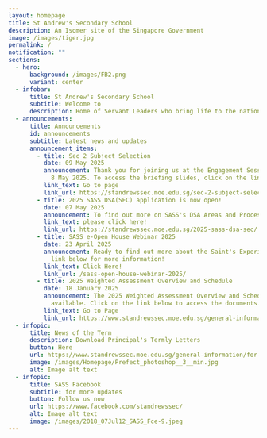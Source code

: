 ```yaml
---
layout: homepage
title: St Andrew's Secondary School
description: An Isomer site of the Singapore Government
image: /images/tiger.jpg
permalink: /
notification: ""
sections:
  - hero:
      background: /images/FB2.png
      variant: center
  - infobar:
      title: St Andrew's Secondary School
      subtitle: Welcome to
      description: Home of Servant Leaders who bring life to the nations
  - announcements:
      title: Announcements
      id: announcements
      subtitle: Latest news and updates
      announcement_items:
        - title: Sec 2 Subject Selection
          date: 09 May 2025
          announcement: Thank you for joining us at the Engagement Session held online on
            8 May 2025. To access the briefing slides, click on the link below.
          link_text: Go to page
          link_url: https://standrewssec.moe.edu.sg/sec-2-subject-selection-2025/
        - title: 2025 SASS DSA(SEC) application is now open!
          date: 07 May 2025
          announcement: To find out more on SASS's DSA Areas and Processes,
          link_text: please click here!
          link_url: https://standrewssec.moe.edu.sg/2025-sass-dsa-sec/
        - title: SASS e-Open House Webinar 2025
          date: 23 April 2025
          announcement: Ready to find out more about the Saint's Experience? Click on the
            link below for more information!
          link_text: Click Here!
          link_url: /sass-open-house-webinar-2025/
        - title: 2025 Weighted Assessment Overview and Schedule
          date: 18 January 2025
          announcement: The 2025 Weighted Assessment Overview and Schedule is now
            available. Click on the link below to access the documents.
          link_text: Go to Page
          link_url: https://www.standrewssec.moe.edu.sg/general-information/for-students/
  - infopic:
      title: News of the Term
      description: Download Principal's Termly Letters
      button: Here
      url: https://www.standrewssec.moe.edu.sg/general-information/for-parents/
      image: /images/Homepage/Prefect_photoshop__3__min.jpg
      alt: Image alt text
  - infopic:
      title: SASS Facebook
      subtitle: for more updates
      button: Follow us now
      url: https://www.facebook.com/standrewssec/
      alt: Image alt text
      image: /images/2018_07Jul12_SASS_Fce-9.jpeg
---
```

